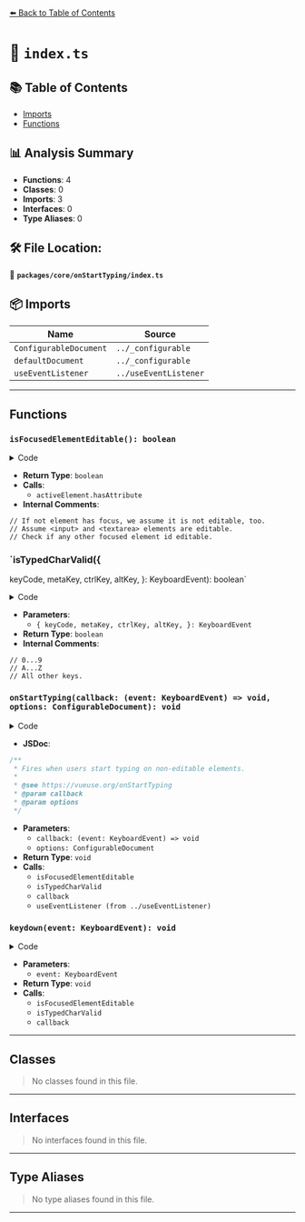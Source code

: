 [⬅️ Back to Table of Contents](../../../index.md)

# 📄 `index.ts`

## 📚 Table of Contents

- [Imports](#imports)
- [Functions](#functions)

## 📊 Analysis Summary

- **Functions**: 4
- **Classes**: 0
- **Imports**: 3
- **Interfaces**: 0
- **Type Aliases**: 0

## 🛠️ File Location:
📂 **`packages/core/onStartTyping/index.ts`**

## 📦 Imports

| Name | Source |
|------|--------|
| `ConfigurableDocument` | `../_configurable` |
| `defaultDocument` | `../_configurable` |
| `useEventListener` | `../useEventListener` |


---

## Functions

### `isFocusedElementEditable(): boolean`

<details><summary>Code</summary>

```ts
function isFocusedElementEditable() {
  const { activeElement, body } = document

  if (!activeElement)
    return false

  // If not element has focus, we assume it is not editable, too.
  if (activeElement === body)
    return false

  // Assume <input> and <textarea> elements are editable.
  switch (activeElement.tagName) {
    case 'INPUT':
    case 'TEXTAREA':
      return true
  }

  // Check if any other focused element id editable.
  return activeElement.hasAttribute('contenteditable')
}
```
</details>

- **Return Type**: `boolean`
- **Calls**:
  - `activeElement.hasAttribute`
- **Internal Comments**:
```
// If not element has focus, we assume it is not editable, too.
// Assume <input> and <textarea> elements are editable.
// Check if any other focused element id editable.
```

### `isTypedCharValid({
  keyCode,
  metaKey,
  ctrlKey,
  altKey,
}: KeyboardEvent): boolean`

<details><summary>Code</summary>

```ts
function isTypedCharValid({
  keyCode,
  metaKey,
  ctrlKey,
  altKey,
}: KeyboardEvent) {
  if (metaKey || ctrlKey || altKey)
    return false

  // 0...9
  if ((keyCode >= 48 && keyCode <= 57) || (keyCode >= 96 && keyCode <= 105))
    return true

  // A...Z
  if (keyCode >= 65 && keyCode <= 90)
    return true

  // All other keys.
  return false
}
```
</details>

- **Parameters**:
  - `{
  keyCode,
  metaKey,
  ctrlKey,
  altKey,
}: KeyboardEvent`
- **Return Type**: `boolean`
- **Internal Comments**:
```
// 0...9
// A...Z
// All other keys.
```

### `onStartTyping(callback: (event: KeyboardEvent) => void, options: ConfigurableDocument): void`

<details><summary>Code</summary>

```ts
export function onStartTyping(callback: (event: KeyboardEvent) => void, options: ConfigurableDocument = {}) {
  const { document = defaultDocument } = options

  const keydown = (event: KeyboardEvent) => {
    if (!isFocusedElementEditable() && isTypedCharValid(event)) {
      callback(event)
    }
  }

  if (document)
    useEventListener(document, 'keydown', keydown, { passive: true })
}
```
</details>

- **JSDoc**:
```ts
/**
 * Fires when users start typing on non-editable elements.
 *
 * @see https://vueuse.org/onStartTyping
 * @param callback
 * @param options
 */
```

- **Parameters**:
  - `callback: (event: KeyboardEvent) => void`
  - `options: ConfigurableDocument`
- **Return Type**: `void`
- **Calls**:
  - `isFocusedElementEditable`
  - `isTypedCharValid`
  - `callback`
  - `useEventListener (from ../useEventListener)`
### `keydown(event: KeyboardEvent): void`

<details><summary>Code</summary>

```ts
(event: KeyboardEvent) => {
    if (!isFocusedElementEditable() && isTypedCharValid(event)) {
      callback(event)
    }
  }
```
</details>

- **Parameters**:
  - `event: KeyboardEvent`
- **Return Type**: `void`
- **Calls**:
  - `isFocusedElementEditable`
  - `isTypedCharValid`
  - `callback`

---

## Classes

> No classes found in this file.


---

## Interfaces

> No interfaces found in this file.


---

## Type Aliases

> No type aliases found in this file.


---